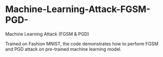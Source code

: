 # Machine-Learning-Attack-FGSM-PGD-
Machine Learning Attack (FGSM &amp; PGD)

Trained on Fashion MNIST, the code demonstrates how to perform FGSM and PGD attack on pre-trained machine learning model.
